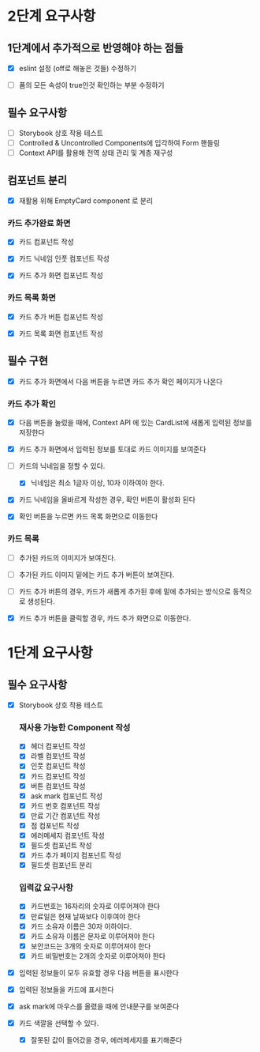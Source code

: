 # 2단계 요구사항

## 1단계에서 추가적으로 반영해야 하는 점들

- [x] eslint 설정 (off로 해놓은 것들) 수정하기

- [ ] 폼의 모든 속성이 true인것 확인하는 부분 수정하기

## 필수 요구사항

- [ ] Storybook 상호 작용 테스트
- [ ] Controlled & Uncontrolled Components에 입각하여 Form 핸들링
- [ ] Context API를 활용해 전역 상태 관리 및 계층 재구성

## 컴포넌트 분리

- [x] 재활용 위해 EmptyCard component 로 분리

### 카드 추가완료 화면

- [x] 카드 컴포넌트 작성

- [x] 카드 닉네임 인풋 컴포넌트 작성

- [x] 카드 추가 화면 컴포넌트 작성

### 카드 목록 화면

- [x] 카드 추가 버튼 컴포넌트 작성

- [x] 카드 목록 화면 컴포넌트 작성

## 필수 구현

- [x] 카드 추가 화면에서 다음 버튼을 누르면 카드 추가 확인 페이지가 나온다

### 카드 추가 확인

- [x] 다음 버튼을 눌렀을 때에, Context API 에 있는 CardList에 새롭게 입력된 정보를 저장한다

- [x] 카드 추가 화면에서 입력된 정보를 토대로 카드 이미지를 보여준다

- [ ] 카드의 닉네임을 정할 수 있다.

  - [x] 닉네임은 최소 1글자 이상, 10자 이하여야 한다.

- [x] 카드 닉네임을 올바르게 작성한 경우, 확인 버튼이 활성화 된다

- [x] 확인 버튼을 누르면 카드 목록 화면으로 이동한다

### 카드 목록

- [ ] 추가된 카드의 이미지가 보여진다.

- [ ] 추가된 카드 이미지 밑에는 카드 추가 버튼이 보여진다.

- [ ] 카드 추가 버튼의 경우, 카드가 새롭게 추가된 후에 밑에 추가되는 방식으로 동적으로 생성된다.

- [x] 카드 추가 버튼을 클릭할 경우, 카드 추가 화면으로 이동한다.

# 1단계 요구사항

## 필수 요구사항

- [x] Storybook 상호 작용 테스트

  ### 재사용 가능한 Component 작성

  - [x] 헤더 컴포넌트 작성
  - [x] 라벨 컴포넌트 작성
  - [x] 인풋 컴포넌트 작성
  - [x] 카드 컴포넌트 작성
  - [x] 버튼 컴포넌트 작성
  - [x] ask mark 컴포넌트 작성
  - [x] 카드 번호 컴포넌트 작성
  - [x] 만료 기간 컴포넌트 작성
  - [x] 점 컴포넌트 작성
  - [x] 에러메세지 컴포넌트 작성
  - [x] 필드셋 컴포넌트 작성
  - [x] 카드 추가 페이지 컴포넌트 작성
  - [x] 필드셋 컴포넌트 분리

  ### 입력값 요구사항

  - [x] 카드번호는 16자리의 숫자로 이루어져야 한다
  - [x] 만료일은 현재 날짜보다 이후여야 한다
  - [x] 카드 소유자 이름은 30자 이하이다.
  - [x] 카드 소유자 이름은 문자로 이루어져야 한다
  - [x] 보안코드는 3개의 숫자로 이루어져야 한다
  - [x] 카드 비밀번호는 2개의 숫자로 이루어져야 한다

- [x] 입력된 정보들이 모두 유효할 경우 다음 버튼을 표시한다
- [x] 입력된 정보들을 카드에 표시한다
- [x] ask mark에 마우스를 올렸을 때에 안내문구를 보여준다
- [x] 카드 색깔을 선택할 수 있다.

  - [x] 잘못된 값이 들어갔을 경우, 에러메세지를 표기해준다
